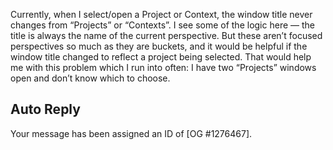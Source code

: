 Currently, when I select/open a Project or Context, the window title never changes from “Projects” or “Contexts”. I see some of the logic here — the title is always the name of the current perspective. But these aren’t focused perspectives so much as they are buckets, and it would be helpful if the window title changed to reflect a project being selected. That would help me with this problem which I run into often: I have two “Projects” windows open and don’t know which to choose.

## Auto Reply

Your message has been assigned an ID of [OG #1276467].
